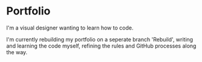 # Portfolio
I'm a visual designer wanting to learn how to code.

I'm currently rebuilding my portfolio on a seperate branch 'Rebuild', writing and learning the code myself, refining the rules and GitHub processes along the way.
